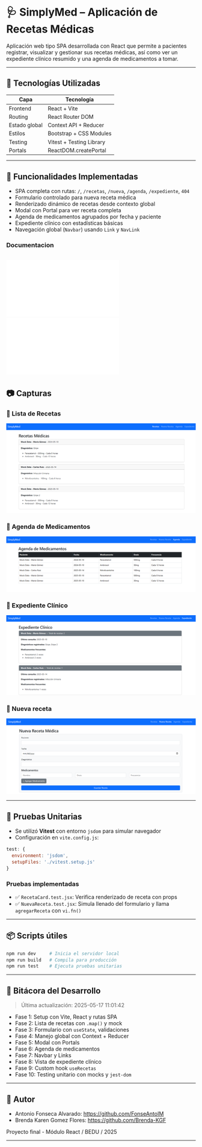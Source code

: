 # 🩺 SimplyMed – Aplicación de Recetas Médicas

Aplicación web tipo SPA desarrollada con React que permite a pacientes registrar, visualizar y gestionar sus recetas médicas, así como ver un expediente clínico resumido y una agenda de medicamentos a tomar.

---

## 🚀 Tecnologías Utilizadas

| Capa          | Tecnología              |
|---------------|--------------------------|
| Frontend      | React + Vite             |
| Routing       | React Router DOM         |
| Estado global | Context API + Reducer    |
| Estilos       | Bootstrap + CSS Modules  |
| Testing       | Vitest + Testing Library |
| Portals       | ReactDOM.createPortal    |

---

## 🧩 Funcionalidades Implementadas

- SPA completa con rutas: `/`, `/recetas`, `/nueva`, `/agenda`, `/expediente`, `404`
- Formulario controlado para nueva receta médica
- Renderizado dinámico de recetas desde contexto global
- Modal con Portal para ver receta completa
- Agenda de medicamentos agrupados por fecha y paciente
- Expediente clínico con estadísticas básicas
- Navegación global (`Navbar`) usando `Link` y `NavLink`

### Documentacion
![TODOs](docs/TODO.md)  ![Como Funciona](docs/ComoFunciona.md)
---

## 📷 Capturas

### 📄 Lista de Recetas
![Recetas](docs/recetas.png)

### 📆 Agenda de Medicamentos
![Agenda](docs/agenda.png)

### 🧾 Expediente Clínico
![Expediente](docs/expediente.png)

### 🧾 Nueva receta
![Nueva Receta](docs/nuevaReceta.png)

---

## 🧪 Pruebas Unitarias

- Se utilizó **Vitest** con entorno `jsdom` para simular navegador
- Configuración en `vite.config.js`:
```js
test: {
  environment: 'jsdom',
  setupFiles: './vitest.setup.js'
}
```

### Pruebas implementadas

- ✅ `RecetaCard.test.jsx`: Verifica renderizado de receta con props
- ✅ `NuevaReceta.test.jsx`: Simula llenado del formulario y llama `agregarReceta` con `vi.fn()`

---

## 📦 Scripts útiles

```bash
npm run dev     # Inicia el servidor local
npm run build   # Compila para producción
npm run test    # Ejecuta pruebas unitarias
```

---

## 📅 Bitácora del Desarrollo

> Última actualización: 2025-05-17 11:01:42

- Fase 1: Setup con Vite, React y rutas SPA
- Fase 2: Lista de recetas con `.map()` y mock
- Fase 3: Formulario con `useState`, validaciones
- Fase 4: Manejo global con Context + Reducer
- Fase 5: Modal con Portals
- Fase 6: Agenda de medicamentos
- Fase 7: Navbar y Links
- Fase 8: Vista de expediente clínico
- Fase 9: Custom hook `useRecetas`
- Fase 10: Testing unitario con mocks y `jest-dom`

---

## 🧠 Autor

* Antonio Fonseca Alvarado: https://github.com/FonseAntoIM
* Brenda Karen Gomez Flores: https://github.com/Brenda-KGF

Proyecto final - Módulo React / BEDU / 2025

---
